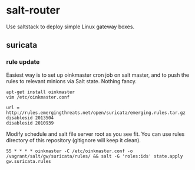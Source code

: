 # salt-router
Use saltstack to deploy simple Linux gateway boxes.

## suricata

### rule update

Easiest way is to set up oinkmaster cron job on salt master, and to push the rules to relevant minions via Salt state. Nothing fancy.

```
apt-get install oinkmaster
vim /etc/oinkmaster.conf
```

```
url = http://rules.emergingthreats.net/open/suricata/emerging.rules.tar.gz
disablesid 2013504
disablesid 2010939
```

Modify schedule and salt file server root as you see fit. You can use rules directory of this repository (gitignore will keep it clean).

```
55 * * * * oinkmaster -C /etc/oinkmaster.conf -o /vagrant/salt/gw/suricata/rules/ && salt -G 'roles:ids' state.apply gw.suricata.rules
```
